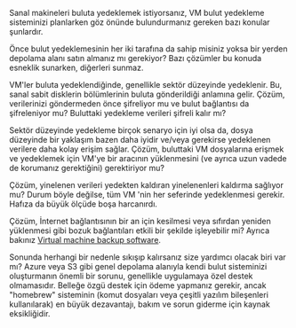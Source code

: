 Sanal makineleri buluta yedeklemek istiyorsanız, VM bulut yedekleme sisteminizi planlarken göz önünde bulundurmanız gereken bazı konular şunlardır.

Önce bulut yedeklemesinin her iki tarafına da sahip misiniz yoksa bir yerden depolama alanı satın almanız mı gerekiyor? Bazı çözümler bu konuda esneklik sunarken, diğerleri sunmaz.

VM'ler buluta yedeklendiğinde, genellikle sektör düzeyinde yedeklenir. Bu, sanal sabit disklerin bölümlerinin buluta gönderildiği anlamına gelir. Çözüm, verilerinizi göndermeden önce şifreliyor mu ve bulut bağlantısı da şifreleniyor mu? Buluttaki yedekleme verileri şifreli kalır mı?

Sektör düzeyinde yedekleme birçok senaryo için iyi olsa da, dosya düzeyinde bir yaklaşım bazen daha iyidir ve/veya gerekirse yedeklenen verilere daha kolay erişim sağlar. Çözüm, buluttaki VM dosyalarına erişmek ve yedeklemek için VM'ye bir aracının yüklenmesini (ve ayrıca uzun vadede de korumanız gerektiğini) gerektiriyor mu?

Çözüm, yinelenen verileri yedekten kaldıran yinelenenleri kaldırma sağlıyor mu? Durum böyle değilse, tüm VM 'nin her seferinde yedeklenmesi gerekir. Hafıza da büyük ölçüde boşa harcanırdı.

Çözüm, İnternet bağlantısının bir an için kesilmesi veya sıfırdan yeniden yüklenmesi gibi bozuk bağlantıları etkili bir şekilde işleyebilir mi? Ayrıca bakınız [Virtual machine backup software](https://backupchain.com).


Sonunda herhangi bir nedenle sıkışıp kalırsanız size yardımcı olacak biri var mı? Azure veya S3 gibi genel depolama alanıyla kendi bulut sisteminizi oluşturmanın önemli bir sorunu, genellikle uygulamaya özel destek olmamasıdır. Belleğe özgü destek için ödeme yapmanız gerekir, ancak "homebrew" sisteminin (komut dosyaları veya çeşitli yazılım bileşenleri kullanılarak) en büyük dezavantajı, bakım ve sorun giderme için kaynak eksikliğidir.
